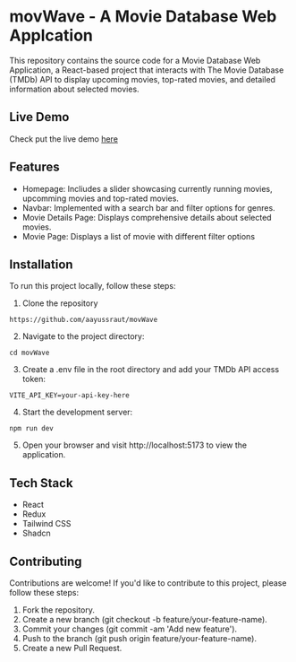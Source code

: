 # movWave - A Movie Database Web Applcation

This repository contains the source code for a Movie Database Web Application, a React-based project that interacts with The Movie Database (TMDb) API to display upcoming movies, top-rated movies, and detailed information about selected movies.

## Live Demo

Check put the live demo <a href="https://mov-wave.vercel.app/">here</a>

## Features

- Homepage: Incliudes a slider showcasing currently running movies, upcomming movies and top-rated movies.
- Navbar: Implemented with a search bar and filter options for genres.
- Movie Details Page: Displays comprehensive details about selected movies.
- Movie Page: Displays a list of movie with different filter options

## Installation

To run this project locally, follow these steps:

1. Clone the repository

```
https://github.com/aayussraut/movWave
```

2. Navigate to the project directory:

```
cd movWave
```

3. Create a .env file in the root directory and add your TMDb API access token:

```
VITE_API_KEY=your-api-key-here
```

4. Start the development server:

```
npm run dev
```

5. Open your browser and visit http://localhost:5173 to view the application.

## Tech Stack

- React
- Redux
- Tailwind CSS
- Shadcn

## Contributing

Contributions are welcome! If you'd like to contribute to this project, please follow these steps:

1. Fork the repository.
2. Create a new branch (git checkout -b feature/your-feature-name).
3. Commit your changes (git commit -am 'Add new feature').
4. Push to the branch (git push origin feature/your-feature-name).
5. Create a new Pull Request.
